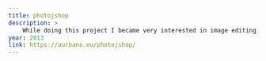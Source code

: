 ```yaml
---
title: photojshop
description: > 
    While doing this project I became very interested in image editing, and also built a library called PhotoJShop, that does convolution transformations to images allowing common effects like find edges, emboss, edge enhance, blur...
year: 2013
link: https://aurbano.eu/photojshop/
---
```

